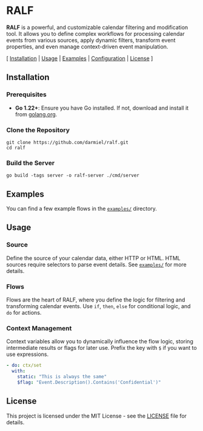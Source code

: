 # RALF

**RALF** is a powerful, and customizable calendar filtering and modification tool. It allows you to define complex workflows for processing calendar events from various sources, apply dynamic filters, transform event properties, and even manage context-driven event manipulation.

[ [Installation](#installation) | [Usage](#usage) | [Examples](#examples) | [Configuration](#configuration) | [License](#license) ]

## Installation

### Prerequisites

- **Go 1.22+**: Ensure you have Go installed. If not, download and install it from [golang.org](https://golang.org/).

### Clone the Repository

```console
git clone https://github.com/darmiel/ralf.git
cd ralf
```

### Build the Server

```console
go build -tags server -o ralf-server ./cmd/server
```
## Examples

You can find a few example flows in the [`examples/`](examples/) directory.

## Usage

### Source

Define the source of your calendar data, either HTTP or HTML. HTML sources require selectors to parse event details. See [`examples/`](examples/) for more details.

### Flows

Flows are the heart of RALF, where you define the logic for filtering and transforming calendar events. Use `if`, `then`, `else` for conditional logic, and `do` for actions.

### Context Management

Context variables allow you to dynamically influence the flow logic, storing intermediate results or flags for later use. Prefix the key with `$` if you want to use expressions.

```yaml
- do: ctx/set
  with:
    static: "This is always the same"
    $flag: "Event.Description().Contains('Confidential')"
```

## License

This project is licensed under the MIT License - see the [LICENSE](LICENSE) file for details.
